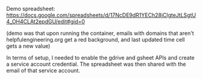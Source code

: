 Demo spreadsheet: https://docs.google.com/spreadsheets/d/17NcDE9dR1YECh28jClgteJtLSgtU4_OH4CLAt2epdGU/edit#gid=0

(demo was that upon running the container, emails with domains that aren't helpfulengineering.org get a red background, and last updated time cell gets a new value)

In terms of setup, I needed to enable the gdrive and gsheet APIs and create a service account credential.  The spreadsheet was then shared with the email of that service account.